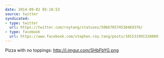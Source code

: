 ```yaml
---
date: 2014-09-02 05:10:53
source: twitter
syndicated:
- type: twitter
  url: https://twitter.com/roytang/statuses/506670574538469376/
- type: facebook
  url: https://www.facebook.com/stephen.roy.tang/posts/10153199132808912
---
```


Pizza with no toppings: http://i.imgur.com/SHbFbYG.png
